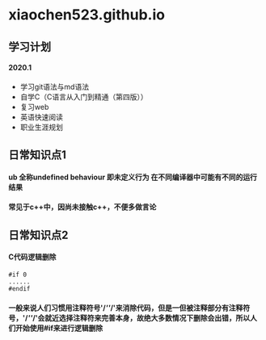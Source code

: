 # xiaochen523.github.io

## 学习计划
#### 2020.1

 * 学习git语法与md语法
 * 自学C（C语言从入门到精通（第四版））
 * 复习web
 * 英语快速阅读
 * 职业生涯规划


## 日常知识点1

#### ub 全称undefined behaviour  即未定义行为 在不同编译器中可能有不同的运行结果
#### 常见于c++中，因尚未接触c++，不便多做言论

## 日常知识点2

#### C代码逻辑删除
```
#if 0
......
#endif
```
#### 一般来说人们习惯用注释符号'/*''*/'来消除代码，但是一但被注释部分有注释符号，'/*''*/'会就近选择注释符来完善本身，故绝大多数情况下删除会出错，所以人们开始使用#if来进行逻辑删除
